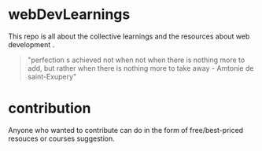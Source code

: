 # webDevLearnings
This repo is all about the collective learnings and the resources about web development .
> "perfection s achieved not when not when there is nothing more to add, but rather when there is nothing more to take away - Amtonie de saint-Exupery"

# contribution
Anyone who wanted to contribute can do in the form of free/best-priced resouces or courses suggestion.
